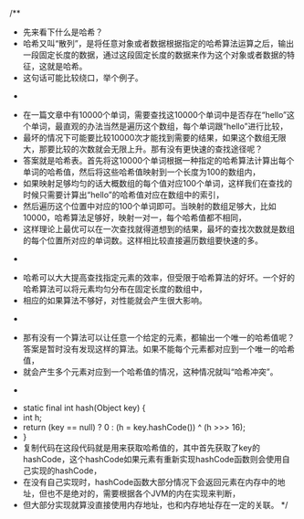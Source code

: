 /**
 * 先来看下什么是哈希？
 * 哈希又叫“散列”，是将任意对象或者数据根据指定的哈希算法运算之后，输出一段固定长度的数据，通过这段固定长度的数据来作为这个对象或者数据的特征，这就是哈希。
 * 这句话可能比较绕口，举个例子。
 * <p>
 * 在一篇文章中有10000个单词，需要查找这10000个单词中是否存在“hello”这个单词，最直观的办法当然是遍历这个数组，每个单词跟“hello”进行比较，
 * 最坏的情况下可能要比较10000次才能找到需要的结果，如果这个数组无限大，那要比较的次数就会无限上升。那有没有更快速的查找途径呢？
 * 答案就是哈希表。首先将这10000个单词根据一种指定的哈希算法计算出每个单词的哈希值，然后将这些哈希值映射到一个长度为100的数组内，
 * 如果映射足够均匀的话大概数组的每个值对应100个单词，这样我们在查找的时候只需要计算出“hello”的哈希值对应在数组中的索引，
 * 然后遍历这个位置中对应的100个单词即可。当映射的数组足够大，比如10000，哈希算法足够好，映射一对一，每个哈希值都不相同，
 * 这样理论上最优可以在一次查找就得道想到的结果，最坏的查找次数就是数组的每个位置所对应的单词数。这样相比较直接遍历数组要快速的多。
 * <p>
 * 哈希可以大大提高查找指定元素的效率，但受限于哈希算法的好坏。一个好的哈希算法可以将元素均匀分布在固定长度的数组中，
 * 相应的如果算法不够好，对性能就会产生很大影响。
 * <p>
 * 那有没有一个算法可以让任意一个给定的元素，都输出一个唯一的哈希值呢？答案是暂时没有发现这样的算法。如果不能每个元素都对应到一个唯一的哈希值，
 * 就会产生多个元素对应到一个哈希值的情况，这种情况就叫“哈希冲突”。
 * <p>
 * static final int hash(Object key) {
 * int h;
 * return (key == null) ? 0 : (h = key.hashCode()) ^ (h >>> 16);
 * }
 * 复制代码在这段代码就是用来获取哈希值的，其中首先获取了key的hashCode，这个hashCode如果元素有重新实现hashCode函数则会使用自己实现的hashCode，
 * 在没有自己实现时，hashCode函数大部分情况下会返回元素在内存中的地址，但也不是绝对的，需要根据各个JVM的内在实现来判断，
 * 但大部分实现就算没直接使用内存地址，也和内存地址存在一定的关联。
 */